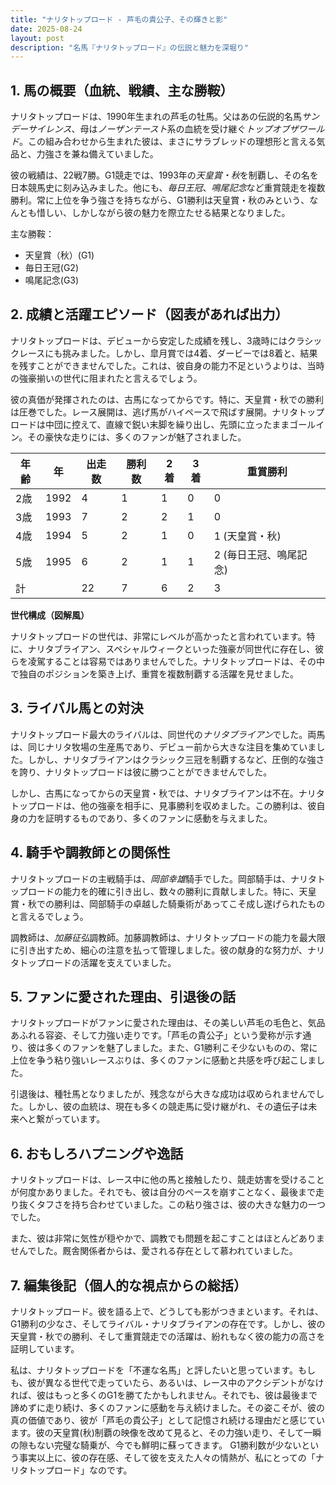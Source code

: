 ```yaml
---
title: "ナリタトップロード - 芦毛の貴公子、その輝きと影"
date: 2025-08-24
layout: post
description: "名馬『ナリタトップロード』の伝説と魅力を深堀り"
---
```


## 1. 馬の概要（血統、戦績、主な勝鞍）

ナリタトップロードは、1990年生まれの芦毛の牡馬。父はあの伝説的名馬*サンデーサイレンス*、母は*ノーザンテースト*系の血統を受け継ぐ*トップオブザワールド*。この組み合わせから生まれた彼は、まさにサラブレッドの理想形と言える気品と、力強さを兼ね備えていました。

彼の戦績は、22戦7勝。G1競走では、1993年の*天皇賞・秋*を制覇し、その名を日本競馬史に刻み込みました。他にも、*毎日王冠*、*鳴尾記念*など重賞競走を複数勝利。常に上位を争う強さを持ちながら、G1勝利は天皇賞・秋のみという、なんとも惜しい、しかしながら彼の魅力を際立たせる結果となりました。

主な勝鞍：

* 天皇賞（秋）(G1)
* 毎日王冠(G2)
* 鳴尾記念(G3)


## 2. 成績と活躍エピソード（図表があれば出力）

ナリタトップロードは、デビューから安定した成績を残し、3歳時にはクラシックレースにも挑みました。しかし、皐月賞では4着、ダービーでは8着と、結果を残すことができませんでした。これは、彼自身の能力不足というよりは、当時の強豪揃いの世代に阻まれたと言えるでしょう。

彼の真価が発揮されたのは、古馬になってからです。特に、天皇賞・秋での勝利は圧巻でした。レース展開は、逃げ馬がハイペースで飛ばす展開。ナリタトップロードは中団に控えて、直線で鋭い末脚を繰り出し、先頭に立ったままゴールイン。その豪快な走りには、多くのファンが魅了されました。

| 年齢 | 年 | 出走数 | 勝利数 | 2着 | 3着 | 重賞勝利 |
|---|---|---|---|---|---|---|
| 2歳 | 1992 | 4 | 1 | 1 | 0 | 0 |
| 3歳 | 1993 | 7 | 2 | 2 | 1 | 0 |
| 4歳 | 1994 | 5 | 2 | 1 | 0 | 1 (天皇賞・秋) |
| 5歳 | 1995 | 6 | 2 | 1 | 1 | 2 (毎日王冠、鳴尾記念) |
| 計 |  | 22 | 7 | 6 | 2 | 3 |


**世代構成（図解風）**

ナリタトップロードの世代は、非常にレベルが高かったと言われています。特に、ナリタブライアン、スペシャルウィークといった強豪が同世代に存在し、彼らを凌駕することは容易ではありませんでした。ナリタトップロードは、その中で独自のポジションを築き上げ、重賞を複数制覇する活躍を見せました。


## 3. ライバル馬との対決

ナリタトップロード最大のライバルは、同世代の*ナリタブライアン*でした。両馬は、同じナリタ牧場の生産馬であり、デビュー前から大きな注目を集めていました。しかし、ナリタブライアンはクラシック三冠を制覇するなど、圧倒的な強さを誇り、ナリタトップロードは彼に勝つことができませんでした。

しかし、古馬になってからの天皇賞・秋では、ナリタブライアンは不在。ナリタトップロードは、他の強豪を相手に、見事勝利を収めました。この勝利は、彼自身の力を証明するものであり、多くのファンに感動を与えました。


## 4. 騎手や調教師との関係性

ナリタトップロードの主戦騎手は、*岡部幸雄*騎手でした。岡部騎手は、ナリタトップロードの能力を的確に引き出し、数々の勝利に貢献しました。特に、天皇賞・秋での勝利は、岡部騎手の卓越した騎乗術があってこそ成し遂げられたものと言えるでしょう。

調教師は、*加藤征弘*調教師。加藤調教師は、ナリタトップロードの能力を最大限に引き出すため、細心の注意を払って管理しました。彼の献身的な努力が、ナリタトップロードの活躍を支えていました。


## 5. ファンに愛された理由、引退後の話

ナリタトップロードがファンに愛された理由は、その美しい芦毛の毛色と、気品あふれる容姿、そして力強い走りです。「芦毛の貴公子」という愛称が示す通り、彼は多くのファンを魅了しました。また、G1勝利こそ少ないものの、常に上位を争う粘り強いレースぶりは、多くのファンに感動と共感を呼び起こしました。

引退後は、種牡馬となりましたが、残念ながら大きな成功は収められませんでした。しかし、彼の血統は、現在も多くの競走馬に受け継がれ、その遺伝子は未来へと繋がっています。


## 6. おもしろハプニングや逸話

ナリタトップロードは、レース中に他の馬と接触したり、競走妨害を受けることが何度かありました。それでも、彼は自分のペースを崩すことなく、最後まで走り抜くタフさを持ち合わせていました。この粘り強さは、彼の大きな魅力の一つでした。

また、彼は非常に気性が穏やかで、調教でも問題を起こすことはほとんどありませんでした。厩舎関係者からは、愛される存在として慕われていました。


## 7. 編集後記（個人的な視点からの総括）

ナリタトップロード。彼を語る上で、どうしても影がつきまといます。それは、G1勝利の少なさ、そしてライバル・ナリタブライアンの存在です。しかし、彼の天皇賞・秋での勝利、そして重賞競走での活躍は、紛れもなく彼の能力の高さを証明しています。

私は、ナリタトップロードを「不運な名馬」と評したいと思っています。もしも、彼が異なる世代で走っていたら、あるいは、レース中のアクシデントがなければ、彼はもっと多くのG1を勝てたかもしれません。それでも、彼は最後まで諦めずに走り続け、多くのファンに感動を与え続けました。その姿こそが、彼の真の価値であり、彼が「芦毛の貴公子」として記憶され続ける理由だと感じています。彼の天皇賞(秋)制覇の映像を改めて見ると、その力強い走り、そして一瞬の隙もない完璧な騎乗が、今でも鮮明に蘇ってきます。  G1勝利数が少ないという事実以上に、彼の存在感、そして彼を支えた人々の情熱が、私にとっての「ナリタトップロード」なのです。
